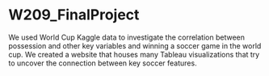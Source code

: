 # W209_FinalProject

We used World Cup Kaggle data to investigate the correlation between possession and other key variables and winning a soccer game
in the world cup. We created a website that houses many Tableau visualizations that try to uncover the connection between key soccer features.
